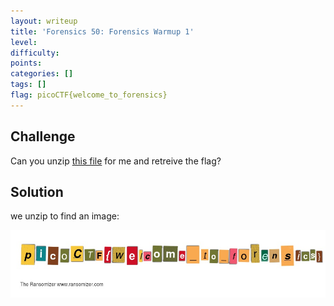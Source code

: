 ```yaml
---
layout: writeup
title: 'Forensics 50: Forensics Warmup 1'
level: 
difficulty: 
points: 
categories: []
tags: []
flag: picoCTF{welcome_to_forensics}
---
```

## Challenge

Can you unzip [this file](writeupfiles/flag.zip) for me and retreive the
flag?

## Solution

we unzip to find an image:

![](writeupfiles/flag.jpg)

